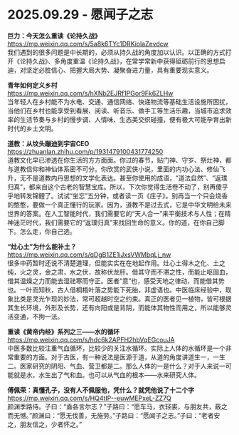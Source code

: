 2025.09.29 - 愿闻子之志  
========  

**巨力：今天怎么重读《论持久战》**  
https://mp.weixin.qq.com/s/5a8k6TYc1DRKiolaZevdcw  
我们遇到的很多问题是中长期的，必须从持久战的角度加以认识。以正确的方式打开《论持久战》、多角度重温《论持久战》，在常学常新中获得砥砺前行的思想启迪，对坚定必胜信心、把握大局大势、凝聚奋进力量，具有重要现实意义。

**青年如何定义乡村**  
https://mp.weixin.qq.com/s/hXNb2EJRf1PGor9Fk6ZLHw  
当年轻人在乡村能不为水电、交通、通信网络、快递物流等基础生活设施所困扰，当他们在乡村也能享受到看展、阅读、听音乐、做手工等生活乐趣，当城市追求效率的生活节奏与乡村的慢步调、人情味、生态美交织碰撞，便有极大可能孕育出新时代的乡土文明。

**道教：从坟头蹦迪到宇宙CEO**  
https://zhuanlan.zhihu.com/p/1931479100431774250  
道教文化早已渗透在你生活的方方面面。你过的春节，贴门神、守岁、祭灶神，都与道教信仰和神仙体系密不可分。你欣赏的武侠小说，里面的内功心法、修仙飞升，无不是道教内丹思想的文学化表达。甚至你使用的成语，“道法自然”、“返璞归真”，都来自这个古老的智慧宝库。所以，下次你觉得生活卷不动了，别再傻乎乎地转发锦鲤了。试试“坐忘”五分钟，或者读一页《庄子》。别再当一个只会烧香的憨憨，要做一个真正懂行的玩家。因为，道教不是过去式，它是中华文明给未来世界的答案。在人工智能时代，我们需要它的“天人合一”来平衡技术与人性；在精神迷茫时代，我们需要它的“返璞归真”来找回生命的意义。你的道，在你自己脚下。怎么走，你自己选。

**“灶心土”为什么能补土？**  
https://mp.weixin.qq.com/s/qDgB1ZE1iJxsVWMbqLj_nw  
很多中药暂时还说不清楚道理，但能实实在在地起作用。灶心土得木之化、土之纯，火之灵，金之肃，水之伏，故称伏龙肝。借其守而不滞之性，而能止呕固血，借其温燥之力而能去湿祛寒而守正。医者“意”也，感受天地之律动，而能借其势也。一叶而知秋，古人借桐梧叶落之势能下死胎，非虚语也。中医临床经验中，取象比类是灵光乍现的妙法，常可超越时空之约束。真正的医者见一植物，皆可根据其生长环境，外形及长势，还有向阳或是背阴，而能体其物性而用之，所以能够灵活变通，不拘一法。

**重读《黄帝内经》系列之三——水的循环**  
https://mp.weixin.qq.com/s/hdc6k2APFH2hbVqEGcouJA  
中医多数比较注重气血循环，比较少的关注水循环。实际上人体的水循环是一个非常重要的方面。对于古医，有一种说法是医源于道，从道的角度讲道生一，一生二。医家研究的阴阳、气血、营卫都是二。那么人体的一是什么？对于人来说一可能就是水，水生出了气和血。也可以从气血的根本——水来研究人体。

**傅佩荣：真懂孔子，没有人不佩服他，凭什么？就凭他说了十二个字**  
https://mp.weixin.qq.com/s/HQ4tIP--euwMEPxeL-ZZ7Q  
颜渊季路侍。子曰：“盍各言尔志？”子路曰：“愿车马，衣轻裘，与朋友共，蔽之而无憾。”颜渊曰：“愿无伐善，无施劳。”子路曰：“愿闻子之志。”子曰：“老者安之，朋友信之，少者怀之。”